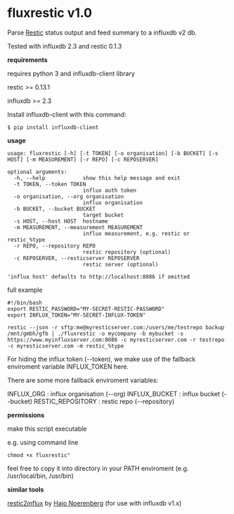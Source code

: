 # fluxrestic v1.0

Parse [Restic](https://restic.net/) status output and feed summary to a influxdb v2 db. 

Tested with influxdb 2.3 and restic 0.1.3

**requirements**

requires python 3 and influxdb-client library

restic >= 0.13.1

influxdb >= 2.3 

Install influxdb-client with this command:

```
$ pip install influxdb-client
```

**usage**

```
usage: fluxrestic [-h] [-t TOKEN] [-o organisation] [-b BUCKET] [-s HOST] [-m MEASUREMENT] [-r REPO] [-c REPOSERVER]

optional arguments:
  -h, --help            show this help message and exit
  -t TOKEN, --token TOKEN
                        influx auth token
  -o organisation, --org organisation
                        influx organisation
  -b BUCKET, --bucket BUCKET
                        target bucket
  -s HOST, --host HOST  hostname
  -m MEASUREMENT, --measurement MEASUREMENT
                        influx measurement, e.g. restic or restic_%type
  -r REPO, --repository REPO
                        restic repository (optional)
  -c REPOSERVER, --resticserver REPOSERVER
                        restic server (optional)

'influx host' defaults to http://localhost:8086 if omitted

```

full example

```
#!/bin/bash
export RESTIC_PASSWORD="MY-SECRET-RESTIC-PASSWORD"
export INFLUX_TOKEN="MY-SECRET-INFLUX-TOKEN"

restic --json -r sftp:me@myresticserver.com:/users/me/testrepo backup /mnt/gmbh/gfb | ./fluxrestic -o mycompany -b mybucket -s https://www.myinfluxserver.com:8086 -c myresticserver.com -r testrepo -c myresticserver.com -m restic_%type

```
For hiding the influx token (--token), we make use of the fallback enviroment variable INFLUX_TOKEN here.

There are some more fallback enviroment variables:

INFLUX_ORG : influx organisation (--org)
INFLUX_BUCKET : influx bucket (--bucket)
RESTIC_REPOSITORY : restic repo (--repository)


**permissions**

make this script executable

e.g. using command line

```
chmod +x fluxrestic"
```

feel free to copy it into directory in your PATH enviroment (e.g. /usr/local/bin, /usr/bin)


**similar tools**

[restic2influx](https://github.com/hn/restic2influx) by [Hajo Noerenberg](https://github.com/hn) (for use with influxdb v1.x)
